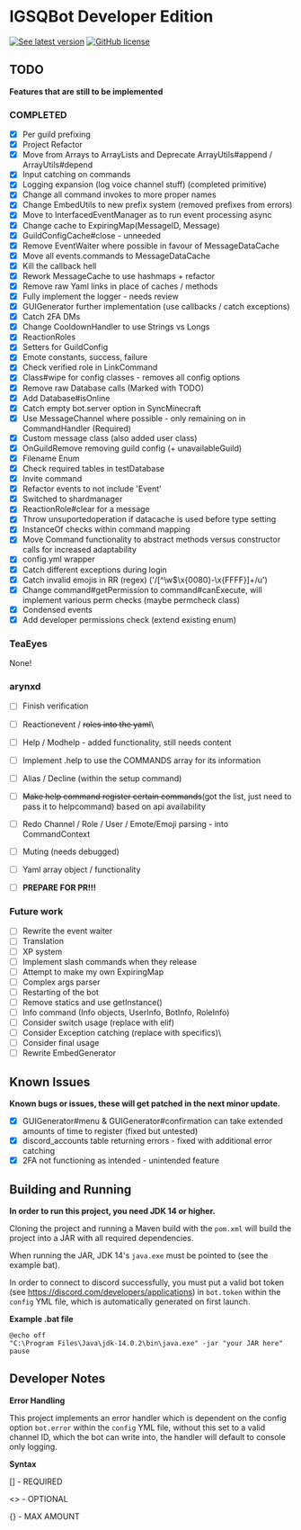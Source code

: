 # IGSQBot Developer Edition
[![See latest version](https://img.shields.io/badge/download-0.0.1-blue)](https://github.com/IGSQ/IGSQ-Bot/releases)
[![GitHub license](https://img.shields.io/badge/license-GNU%20AGP-lightgrey)](https://github.com/IGSQ/IGSQ-Bot/tree/Dev/LICENSE)

## TODO
**Features that are still to be implemented**

### **COMPLETED**
 - [x] Per guild prefixing
 - [x] Project Refactor
 - [x] Move from Arrays to ArrayLists and Deprecate ArrayUtils#append / ArrayUtils#depend
 - [x] Input catching on commands
 - [x] Logging expansion (log voice channel stuff) (completed primitive)
 - [x] Change all command invokes to more proper names
 - [x] Change EmbedUtils to new prefix system (removed prefixes from errors)
 - [x] Move to InterfacedEventManager as to run event processing async
 - [x] Change cache to ExpiringMap(MessageID, Message)
 - [x] GuildConfigCache#close - unneeded
 - [x] Remove EventWaiter where possible in favour of MessageDataCache
 - [x] Move all events.commands to MessageDataCache
 - [x] Kill the callback hell
 - [x] Rework MessageCache to use hashmaps + refactor
 - [x] Remove raw Yaml links in place of caches / methods
 - [x] Fully implement the logger - needs review
 - [x] GUIGenerator further implementation (use callbacks / catch exceptions)
 - [x] Catch 2FA DMs
 - [x] Change CooldownHandler to use Strings vs Longs
 - [x] ReactionRoles
 - [x] Setters for GuildConfig
 - [x] Emote constants, success, failure
 - [x] Check verified role in LinkCommand
 - [x] Class#wipe for config classes - removes all config options
 - [x] Remove raw Database calls (Marked with TODO)
 - [x] Add Database#isOnline
 - [x] Catch empty bot.server option in SyncMinecraft
 - [x] Use MessageChannel where possible - only remaining on in CommandHandler (Required)
 - [x] Custom message class (also added user class)
 - [x] OnGuildRemove removing guild config (+ unavailableGuild)
 - [x] Filename Enum
 - [x] Check required tables in testDatabase
 - [x] Invite command
 - [x] Refactor events to not include 'Event'
 - [x] Switched to shardmanager
 - [x] ReactionRole#clear for a message
 - [x] Throw unsuportedoperation if datacache is used before type setting
 - [x] InstanceOf checks within command mapping
 - [x] Move Command functionality to abstract methods versus constructor calls for increased adaptability
 - [x] config.yml wrapper
 - [x] Catch different exceptions during login
 - [x] Catch invalid emojis in RR (regex) ('/[^\w$\x{0080}-\x{FFFF}]+/u')
 - [x] Change command#getPermission to command#canExecute, will implement various perm checks (maybe permcheck class)
 - [x] Condensed events
 - [x] Add developer permissions check (extend existing enum)

### **TeaEyes**
None!

### **arynxd**
 - [ ] Finish verification
 - [ ] Reactionevent / ~~roles into the yaml~~\

 - [ ] Help / Modhelp - added functionality, still needs content
 - [ ] Implement .help to use the COMMANDS array for its information
 - [ ] Alias / Decline (within the setup command)
 - [ ] ~~Make help command register certain commands~~(got the list, just need to pass it to helpcommand) based on api availability

 - [ ] Redo Channel / Role / User / Emote/Emoji parsing - into CommandContext

 - [ ] Muting (needs debugged)
 - [ ] Yaml array object / functionality
   
 - [ ] **PREPARE FOR PR!!!**

### **Future work**
 - [ ] Rewrite the event waiter
 - [ ] Translation
 - [ ] XP system
 - [ ] Implement slash commands when they release
 - [ ] Attempt to make my own ExpiringMap
 - [ ] Complex args parser
 - [ ] Restarting of the bot
 - [ ] Remove statics and use getInstance()
 - [ ] Info command (Info objects, UserInfo, BotInfo, RoleInfo)
 - [ ] Consider switch usage (replace with elif)
 - [ ] Consider Exception catching (replace with specifics)\
 - [ ] Consider final usage
 - [ ] Rewrite EmbedGenerator

## Known Issues
**Known bugs or issues, these will get patched in the next minor update.**
 
 - [x] GUIGenerator#menu & GUIGenerator#confirmation can take extended amounts of time to register (fixed but untested)
 - [x] discord_accounts table returning errors - fixed with additional error catching
 - [x] 2FA not functioning as intended - unintended feature

## Building and Running

**In order to run this project, you need JDK 14 or higher.**

Cloning the project and running a Maven build with the `pom.xml` will build the project into a JAR with all required dependencies.

When running the JAR, JDK 14's `java.exe` must be pointed to (see the example bat).

In order to connect to discord successfully, you must put a valid bot token (see https://discord.com/developers/applications)
in `bot.token` within the `config` YML file, which is automatically generated on first launch.

**Example .bat file**

```
@echo off
"C:\Program Files\Java\jdk-14.0.2\bin\java.exe" -jar "your JAR here"
pause
```

## Developer Notes
**Error Handling**

This project implements an error handler which is dependent on
the config option `bot.error` within the `config` YML file, without this set to a valid channel ID, which the bot can write into, 
the handler will default to console only logging.

**Syntax**

[] - REQUIRED

<> - OPTIONAL

{} - MAX AMOUNT
